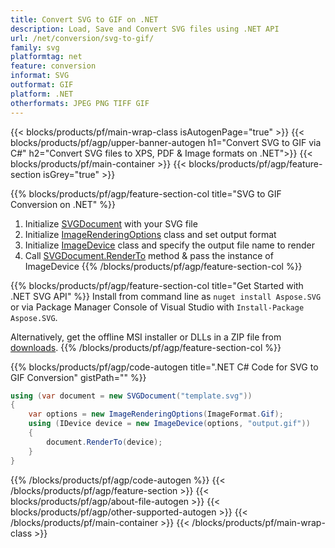 ```yaml
---
title: Convert SVG to GIF on .NET 
description: Load, Save and Convert SVG files using .NET API
url: /net/conversion/svg-to-gif/
family: svg
platformtag: net
feature: conversion
informat: SVG
outformat: GIF
platform: .NET
otherformats: JPEG PNG TIFF GIF 
---
```


{{< blocks/products/pf/main-wrap-class isAutogenPage="true" >}}
{{< blocks/products/pf/agp/upper-banner-autogen h1="Convert SVG to GIF via C#" h2="Convert SVG files to XPS, PDF & Image formats on .NET">}}
{{< blocks/products/pf/main-container >}}
{{< blocks/products/pf/agp/feature-section isGrey="true" >}}

{{% blocks/products/pf/agp/feature-section-col title="SVG to GIF Conversion on .NET" %}}
1. Initialize [SVGDocument](https://apireference.aspose.com/svg/net/aspose.svg/svgdocument) with your SVG file
1. Initialize [ImageRenderingOptions](https://apireference.aspose.com/svg/net/aspose.svg.rendering.image/imagerenderingoptions) class and set output format
1. Initialize [ImageDevice](https://apireference.aspose.com/svg/net/aspose.svg.rendering.image/imagedevice) class and specify the output file name to render
1. Call [SVGDocument.RenderTo](https://apireference.aspose.com/svg/net/aspose.svg/svgdocument/methods/renderto) method & pass the instance of ImageDevice
{{% /blocks/products/pf/agp/feature-section-col %}}

{{% blocks/products/pf/agp/feature-section-col title="Get Started with .NET SVG API" %}}
Install from command line as ```nuget install Aspose.SVG``` or via Package Manager Console of Visual Studio with ```Install-Package Aspose.SVG```.

Alternatively, get the offline MSI installer or DLLs in a ZIP file from [downloads](https://products.aspose.com/svg/net).
{{% /blocks/products/pf/agp/feature-section-col %}}

{{% blocks/products/pf/agp/code-autogen title=".NET C# Code for SVG to GIF Conversion" gistPath="" %}}
```cs
using (var document = new SVGDocument("template.svg"))
{
	var options = new ImageRenderingOptions(ImageFormat.Gif);
	using (IDevice device = new ImageDevice(options, "output.gif"))
	{
		document.RenderTo(device);                    
	}
}
```
{{% /blocks/products/pf/agp/code-autogen %}}
{{< /blocks/products/pf/agp/feature-section >}}
{{< blocks/products/pf/agp/about-file-autogen >}}
{{< blocks/products/pf/agp/other-supported-autogen >}}
{{< /blocks/products/pf/main-container >}}
{{< /blocks/products/pf/main-wrap-class >}}